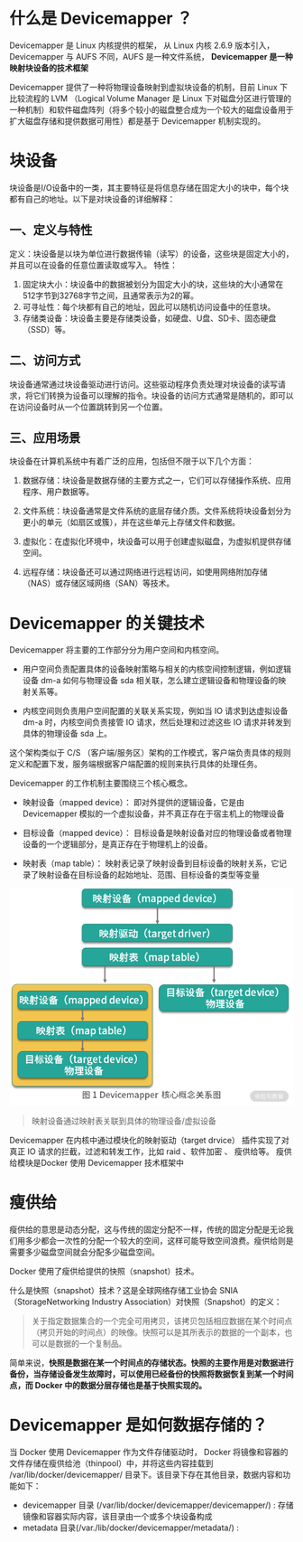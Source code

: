 
# 什么是 Devicemapper ？

Devicemapper 是 Linux 内核提供的框架， 从 Linux 内核 2.6.9 版本引入， Devicemapper 与 AUFS 不同，AUFS 是一种文件系统， **Devicemapper 是一种映射块设备的技术框架**

Devicemapper 提供了一种将物理设备映射到虚拟块设备的机制，目前 Linux 下比较流程的 LVM （Logical Volume Manager 是 Linux 下对磁盘分区进行管理的一种机制）和软件磁盘阵列（将多个较小的磁盘整合成为一个较大的磁盘设备用于扩大磁盘存储和提供数据可用性）都是基于 Devicemapper 机制实现的。






# 块设备

块设备是I/O设备中的一类，其主要特征是将信息存储在固定大小的块中，每个块都有自己的地址。以下是对块设备的详细解释：

## 一、定义与特性
定义：块设备是以块为单位进行数据传输（读写）的设备，这些块是固定大小的，并且可以在设备的任意位置读取或写入。
特性：
1. 固定块大小：块设备中的数据被划分为固定大小的块，这些块的大小通常在512字节到32768字节之间，且通常表示为2的幂。
2. 可寻址性：每个块都有自己的地址，因此可以随机访问设备中的任意块。
3. 存储类设备：块设备主要是存储类设备，如硬盘、U盘、SD卡、固态硬盘（SSD）等。



## 二、访问方式
块设备通常通过块设备驱动进行访问。这些驱动程序负责处理对块设备的读写请求，将它们转换为设备可以理解的指令。块设备的访问方式通常是随机的，即可以在访问设备时从一个位置跳转到另一个位置。

## 三、应用场景
块设备在计算机系统中有着广泛的应用，包括但不限于以下几个方面：

1. 数据存储：块设备是数据存储的主要方式之一，它们可以存储操作系统、应用程序、用户数据等。
   
2. 文件系统：块设备通常是文件系统的底层存储介质。文件系统将块设备划分为更小的单元（如扇区或簇），并在这些单元上存储文件和数据。
   
3. 虚拟化：在虚拟化环境中，块设备可以用于创建虚拟磁盘，为虚拟机提供存储空间。
   
4. 远程存储：块设备还可以通过网络进行远程访问，如使用网络附加存储（NAS）或存储区域网络（SAN）等技术。



# Devicemapper 的关键技术

Devicemapper 将主要的工作部分分为用户空间和内核空间。

- 用户空间负责配置具体的设备映射策略与相关的内核空间控制逻辑，例如逻辑设备 dm-a 如何与物理设备 sda 相关联，怎么建立逻辑设备和物理设备的映射关系等。

- 内核空间则负责用户空间配置的关联关系实现，例如当 IO 请求到达虚拟设备 dm-a 时，内核空间负责接管 IO 请求，然后处理和过滤这些 IO 请求并转发到具体的物理设备 sda 上。

这个架构类似于 C/S （客户端/服务区）架构的工作模式，客户端负责具体的规则定义和配置下发，服务端根据客户端配置的规则来执行具体的处理任务。



Devicemapper 的工作机制主要围绕三个核心概念。

- 映射设备（mapped device）： 即对外提供的逻辑设备，它是由 Devicemapper 模拟的一个虚拟设备，并不真正存在于宿主机上的物理设备
  
- 目标设备（mapped device）： 目标设备是映射设备对应的物理设备或者物理设备的一个逻辑部分，是真正存在于物理机上的设备。
  
- 映射表（map table）： 映射表记录了映射设备到目标设备的映射关系，它记录了映射设备在目标设备的起始地址、范围、目标设备的类型等变量

![alt text](image-26.png)

> 映射设备通过映射表关联到具体的物理设备/虚拟设备

Devicemapper 在内核中通过模块化的映射驱动（target drvice） 插件实现了对真正 IO 请求的拦截，过滤和转发工作，比如 raid 、软件加密 、 瘦供给等。 瘦供给模块是Docker 使用 Devicemapper 技术框架中

# 瘦供给

瘦供给的意思是动态分配，这与传统的固定分配不一样，传统的固定分配是无论我们用多少都会一次性的分配一个较大的空间，这样可能导致空间浪费。瘦供给则是需要多少磁盘空间就会分配多少磁盘空间。

Docker 使用了瘦供给提供的快照（snapshot）技术。

什么是快照（snapshot）技术？这是全球网络存储工业协会 SNIA（StorageNetworking Industry Association）对快照（Snapshot）的定义：

> 关于指定数据集合的一个完全可用拷贝，该拷贝包括相应数据在某个时间点（拷贝开始的时间点）的映像。快照可以是其所表示的数据的一个副本，也可以是数据的一个复制品。


简单来说，**快照是数据在某一个时间点的存储状态。快照的主要作用是对数据进行备份，当存储设备发生故障时，可以使用已经备份的快照将数据恢复到某一个时间点，而 Docker 中的数据分层存储也是基于快照实现的。**

# Devicemapper 是如何数据存储的？

当 Docker 使用 Devicemapper 作为文件存储驱动时， Docker 将镜像和容器的文件存储在瘦供给池（thinpool）中，并将这些内容挂载到 /var/lib/docker/devicemapper/ 目录下。该目录下存在其他目录，数据内容和功能如下：

- devicemapper 目录 (/var/lib/docker/devicemapper/devicemapper/) : 存储镜像和容器实际内容，该目录由一个或多个块设备构成
- metadata 目录(/var./lib/docker/devicemapper/metadata/) : 